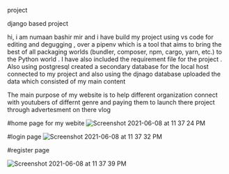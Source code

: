 project

django  based project 

hi,
i am numaan bashir mir and i have build my project using vs code for editing and degugging , over a pipenv which is a tool that aims to bring the best of all packaging worlds (bundler, composer, npm, cargo, yarn, etc.) to the Python world . I have also included the requirement file for the project . Also using postgresql created a secondary database for the local host connected to my project and also using the djnago database uploaded the data which consisted of my main content  

The main purpose of my website is to help different organization connect with youtubers of differnt genre and paying them to launch there project through advertesment on there vlog  


#home page for my webite
![Screenshot 2021-06-08 at 11 37 24 PM](https://user-images.githubusercontent.com/71112748/121236212-52df5000-c8b3-11eb-82ab-f9c3751a0065.png)

#login page
![Screenshot 2021-06-08 at 11 37 32 PM](https://user-images.githubusercontent.com/71112748/121236278-65598980-c8b3-11eb-910c-3a182ee8cd42.png)

#register page 

![Screenshot 2021-06-08 at 11 37 39 PM](https://user-images.githubusercontent.com/71112748/121236236-5c68b800-c8b3-11eb-8a66-f07e7bac8b6f.png)

